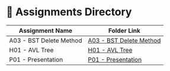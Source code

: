 # 📂 Assignments Directory

| Assignment Name           | Folder Link                                                                 |
|---------------------------|------------------------------------------------------------------------------|
| A03 - BST Delete Method   | [A03 - BST Delete Method](../../tree/main/Assignments/A03%20-%20BST%20Delete%20Method) |
| H01 - AVL Tree            | [H01 - AVL Tree](../../tree/main/Assignments/H01%20-%20AVL%20Tree)                     |
| P01 - Presentation        | [P01 - Presentation](../../tree/main/Assignments/P01%20-%20Presentation)              |

